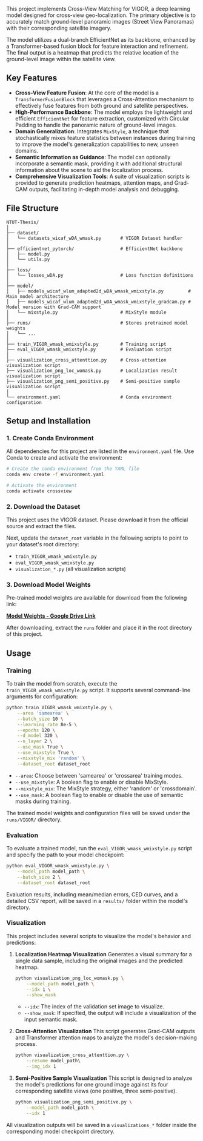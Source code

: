 
This project implements Cross-View Matching for VIGOR, a deep learning model designed for cross-view geo-localization. The primary objective is to accurately match ground-level panoramic images (Street View Panoramas) with their corresponding satellite imagery.

The model utilizes a dual-branch EfficientNet as its backbone, enhanced by a Transformer-based fusion block for feature interaction and refinement. The final output is a heatmap that predicts the relative location of the ground-level image within the satellite view.

## Key Features

  * **Cross-View Feature Fusion**: At the core of the model is a `TransformerFusionBlock` that leverages a Cross-Attention mechanism to effectively fuse features from both ground and satellite perspectives.
  * **High-Performance Backbone**: The model employs the lightweight and efficient `EfficientNet` for feature extraction, customized with Circular Padding to handle the panoramic nature of ground-level images.
  * **Domain Generalization**: Integrates `MixStyle`, a technique that stochastically mixes feature statistics between instances during training to improve the model's generalization capabilities to new, unseen domains.
  * **Semantic Information as Guidance**: The model can optionally incorporate a semantic mask, providing it with additional structural information about the scene to aid the localization process.
  * **Comprehensive Visualization Tools**: A suite of visualization scripts is provided to generate prediction heatmaps, attention maps, and Grad-CAM outputs, facilitating in-depth model analysis and debugging.

## File Structure

```
NTUT-Thesis/
│
├── dataset/
│   └── datasets_wicaf_wDA_wmask.py       # VIGOR Dataset handler
│
├── efficientnet_pytorch/                 # EfficientNet backbone
│   ├── model.py
│   └── utils.py
│
├── loss/
│   └── losses_wDA.py                     # Loss function definitions
│
├── model/
│   ├── models_wicaf_wlum_adapted2d_wDA_wmask_wmixstyle.py         # Main model architecture
│   ├── models_wicaf_wlum_adapted2d_wDA_wmask_wmixstyle_gradcam.py # Model version with Grad-CAM support
│   └── mixstyle.py                       # MixStyle module
│
├── runs/                                 # Stores pretrained model weights
│   └── ...
│
├── train_VIGOR_wmask_wmixstyle.py        # Training script
├── eval_VIGOR_wmask_wmixstyle.py         # Evaluation script
│
├── visualization_cross_attenttion.py     # Cross-attention visualization script
├── visualization_png_loc_womask.py       # Localization result visualization script
├── visualization_png_semi_positive.py    # Semi-positive sample visualization script
│
└── environment.yaml                      # Conda environment configuration
```

## Setup and Installation

### 1\. Create Conda Environment

All dependencies for this project are listed in the `environment.yaml` file. Use Conda to create and activate the environment:

```bash
# Create the conda environment from the YAML file
conda env create -f environment.yaml

# Activate the environment
conda activate crossview
```

### 2\. Download the Dataset

This project uses the VIGOR dataset. Please download it from the official source and extract the files.

Next, update the `dataset_root` variable in the following scripts to point to your dataset's root directory:

  * `train_VIGOR_wmask_wmixstyle.py`
  * `eval_VIGOR_wmask_wmixstyle.py`
  * `visualization_*.py` (all visualization scripts)

### 3\. Download Model Weights

Pre-trained model weights are available for download from the following link:

[**Model Weights - Google Drive Link**](https://drive.google.com/drive/folders/1IPFG9aiSMuUScdLueBfIRQiqF96qoXkY?usp=sharing)

After downloading, extract the `runs` folder and place it in the root directory of this project.

## Usage

### Training

To train the model from scratch, execute the `train_VIGOR_wmask_wmixstyle.py` script. It supports several command-line arguments for configuration:

```bash
python train_VIGOR_wmask_wmixstyle.py \
    --area 'samearea' \
    --batch_size 10 \
    --learning_rate 8e-5 \
    --epochs 120 \
    --d_model 320 \
    --n_layer 2 \
    --use_mask True \
    --use_mixstyle True \
    --mixstyle_mix 'random' \
    --dataset_root dataset_root
```

  - `--area`: Choose between 'samearea' or 'crossarea' training modes.
  - `--use_mixstyle`: A boolean flag to enable or disable MixStyle.
  - `--mixstyle_mix`: The MixStyle strategy, either 'random' or 'crossdomain'.
  - `--use_mask`: A boolean flag to enable or disable the use of semantic masks during training.

The trained model weights and configuration files will be saved under the `runs/VIGOR/` directory.

### Evaluation

To evaluate a trained model, run the `eval_VIGOR_wmask_wmixstyle.py` script and specify the path to your model checkpoint:

```bash
python eval_VIGOR_wmask_wmixstyle.py \
    --model_path model_path \
    --batch_size 2 \
    --dataset_root dataset_root
```

Evaluation results, including mean/median errors, CED curves, and a detailed CSV report, will be saved in a `results/` folder within the model's directory.

### Visualization

This project includes several scripts to visualize the model's behavior and predictions:

1.  **Localization Heatmap Visualization**
    Generates a visual summary for a single data sample, including the original images and the predicted heatmap.

    ```bash
    python visualization_png_loc_womask.py \
        --model_path model_path \
        --idx 1 \
        --show_mask
    ```

      - `--idx`: The index of the validation set image to visualize.
      - `--show_mask`: If specified, the output will include a visualization of the input semantic mask.

2.  **Cross-Attention Visualization**
    This script generates Grad-CAM outputs and Transformer attention maps to analyze the model's decision-making process.

    ```bash
    python visualization_cross_attenttion.py \
        --resume model_path\
        --img_idx 1
    ```

3.  **Semi-Positive Sample Visualization**
    This script is designed to analyze the model's predictions for one ground image against its four corresponding satellite views (one positive, three semi-positive).

    ```bash
    python visualization_png_semi_positive.py \
        --model_path model_path \
        --idx 1
    ```

All visualization outputs will be saved in a `visualizations_*` folder inside the corresponding model checkpoint directory.
